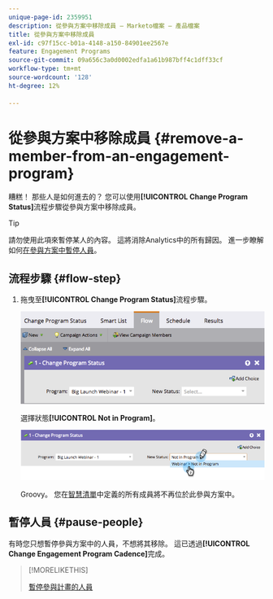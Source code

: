 ```yaml
---
unique-page-id: 2359951
description: 從參與方案中移除成員 — Marketo檔案 — 產品檔案
title: 從參與方案中移除成員
exl-id: c97f15cc-b01a-4148-a150-84901ee2567e
feature: Engagement Programs
source-git-commit: 09a656c3a0d0002edfa1a61b987bff4c1dff33cf
workflow-type: tm+mt
source-wordcount: '128'
ht-degree: 12%

---
```


# 從參與方案中移除成員 {#remove-a-member-from-an-engagement-program}

糟糕！ 那些人是如何進去的？ 您可以使用&#x200B;**[!UICONTROL Change Program Status]**&#x200B;流程步驟從參與方案中移除成員。

>[!TIP]
>
>請勿使用此項來暫停某人的內容。 這將消除Analytics中的所有歸因。 進一步瞭解如何[在參與方案中暫停人員](/help/marketo/product-docs/email-marketing/drip-nurturing/using-engagement-programs/pause-people-in-an-engagement-program.md)。

## 流程步驟 {#flow-step}

1. 拖曳至&#x200B;**[!UICONTROL Change Program Status]**&#x200B;流程步驟。

   ![](assets/image2014-9-15-18-3a15-3a57.png)

   選擇狀態&#x200B;**[!UICONTROL Not in Program]**。

   ![](assets/image2014-9-15-18-3a16-3a2.png)

   Groovy。 您在[智慧清單](/help/marketo/product-docs/core-marketo-concepts/smart-lists-and-static-lists/creating-a-smart-list/create-a-smart-list.md)中定義的所有成員將不再位於此參與方案中。

## 暫停人員  {#pause-people}

有時您只想暫停參與方案中的人員，不想將其移除。 這已透過&#x200B;**[!UICONTROL Change Engagement Program Cadence]**&#x200B;完成。

>[!MORELIKETHIS]
>
>[暫停參與計畫的人員](/help/marketo/product-docs/email-marketing/drip-nurturing/using-engagement-programs/pause-people-in-an-engagement-program.md)
